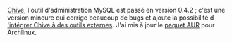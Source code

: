 <!-- title: Sortie de Chive 0.4.2 -->
<!-- category: Archlinux -->

[Chive](https://launchpad.net/chive), l'outil d'administration MySQL est passé
en version 0.4.2 <!-- more -->; c'est une version mineure qui corrige beaucoup de bugs et
ajoute la possibilité d ['intégrer Chive à des outils
externes](https://blueprints.launchpad.net/chive/+spec/direct-auth). J'ai mis à
jour le [paquet AUR](http://aur.archlinux.org/packages.php?ID=45734) pour
Archlinux.
